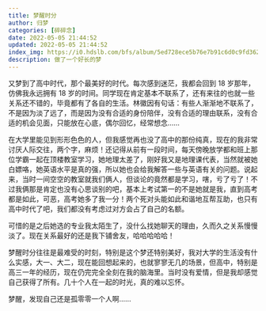 ```yaml
---
title: 梦醒时分
author: 归梦
categories: [碎碎念]
date: 2022-05-05 21:44:52
updated: 2022-05-05 21:44:52
index_img: https://i0.hdslb.com/bfs/album/5ed728ece5b76e7b91c6d0c9fd362d4566470806.jpg@600w.webp
description: 做了一个好长的梦
---
```


又梦到了高中时代，那个最美好的时代。每次感到迷茫，我都会回到 18 岁那年，仿佛我永远拥有 18 岁的时间。同学现在肯定基本不联系了，还有来往的也就一些关系还不错的，毕竟都有了各自的生活。林徽因有句话：有些人渐渐地不联系了，不是因为淡了远了，而是因为没有合适的身份陪伴，没有合适的理由联系，没有合适的机会见面，只能放在心底，偶尔回忆，经常想念……

在大学里能见到形形色色的人，但我感觉再也没了高中的那份纯真，现在的我非常讨厌人际交往，两个字，麻烦！还记得从前有一段时间，每天傍晚放学都和班上那位学霸一起在顶楼教室学习，她地理太差了，刚好我又是地理课代表，当然就被她白嫖咯，她英语水平是真的强，所以她也会给我解答一些与英语有关的问题。说起来，当时一间空空的教室就我们俩人，但谈论的竟然都是学习，嗐，亏了亏了！不过我俩那是肯定也没有心思谈别的吧，基本上考试第一的不是她就是我，直到高考都是如此，可恶，高考她多了我一分！两个死对头能如此和谐地互帮互助，也只有高中时代了吧，我们都没有考虑过对方会占了自己的名额。

可惜的是之后她选的专业我太陌生了，没什么找她聊天的理由，久而久之关系慢慢淡了。现在关系最好的还是我下铺舍友，哈哈哈哈哈！

梦醒时分往往是最难受的时刻，特别是这个梦还特别美好，我对大学的生活没有什么实感，大一、大二，现在能回想起来的，也就寥寥无几的场景，但高中，特别是高三一年的经历，现在仍完完全全刻在我的脑海里。当时没有爱情，但是我却感觉自己获得了所有。几十个人在一起的时光，真的难以忘怀。

梦醒，发现自己还是孤零零一个人啊……